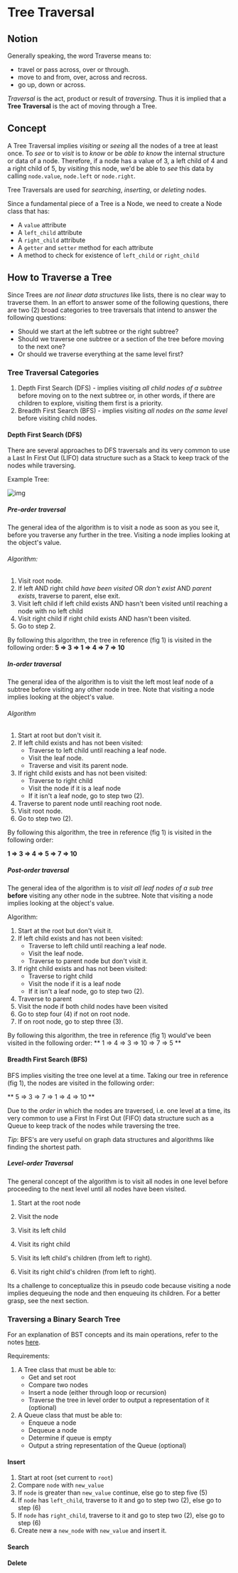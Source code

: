 # Tree Traversal

## Notion

Generally speaking, the word Traverse means to:

* travel or pass across, over or through.
* move to and from, over, across and recross.
* go up, down or across.

*Traversal* is the act, product or result of *traversing*. Thus it is implied that a **Tree Traversal** is the act of moving through a Tree.

## Concept

A Tree Traversal implies *visiting* or *seeing* all the nodes of a tree at least once. To *see* or to *visit* is to *know* or be *able to know* the internal structure or data of a node. Therefore, if a node has a value of 3, a left child of 4 and a right child of 5, by *visiting* this node, we'd be able to *see* this data by calling `node.value`, `node.left` or `node.right`.

Tree Traversals are used for *searching*, *inserting*, or *deleting* nodes.

Since a fundamental piece of a Tree is a Node, we need to create a Node class that has:

* A `value` attribute
* A `left_child` attribute
* A `right_child` attribute
* A `getter` and `setter` method for each attribute
* A method to check for existence of `left_child` or `right_child`

## How to Traverse a Tree

Since Trees are *not linear data structures* like lists, there is no clear way to traverse them.  In an effort to answer some of the following questions, there are two (2) broad categories to tree traversals that intend to answer the following questions:

* Should we start at the left subtree or the right subtree? 
* Should we traverse one subtree or a section of the tree before moving to the next one? 
* Or should we traverse everything at the same level first?

### Tree Traversal Categories

1. Depth First Search (DFS) - implies visiting *all child nodes of a subtree* before moving on to the next subtree or, in other words, if there are children to explore, visiting them first is a priority.
2. Breadth First Search (BFS) - implies visiting *all nodes on the same level* before visiting child nodes. 

#### Depth First Search (DFS)

There are several approaches to DFS traversals and its very common to use a Last In First Out (LIFO) data structure such as a Stack to keep track of the nodes while traversing.

Example Tree:

 ![img](https://proxy.duckduckgo.com/iu/?u=https%3A%2F%2Ftse2.mm.bing.net%2Fth%3Fid%3DOIP.dEwNCti2QP7slYUr7E59KgHaGL%26pid%3DApi&f=1)

##### Pre-order traversal

The general idea of the algorithm is to visit a node as soon as you see it, before you traverse any further in the tree.  Visiting a node implies looking at the object's value.

###### Algorithm: 

1. Visit root node.
2. If left AND right child *have been visited* OR *don't exist* AND *parent exists*, traverse to parent, else exit.
3. Visit left child if left child exists AND hasn't been visited until reaching a node with no left child
4. Visit right child if right child exists AND hasn't been visited.
5. Go to step 2.

By following this algorithm, the tree in reference (fig 1) is visited in the following order: **5 => 3 => 1 => 4 => 7 => 10**

##### In-order traversal

The general idea of the algorithm is to visit the left most leaf node of a subtree before visiting any other node in tree. Note that visiting a node implies looking at the object's value. 

###### Algorithm

1. Start at root but don't visit it.
2. If left child exists and has not been visited:
	* Traverse to left child until reaching a leaf node.
	* Visit the leaf node.
	* Traverse and visit its parent node.
3. If right child exists and has not been visited:
	* Traverse to right child 
	* Visit the node if it is a leaf node
	* If it isn't a leaf node, go to step two (2).
4. Traverse to parent node until reaching root node.
5. Visit root node.
6. Go to step two (2).

By following this algorithm, the tree in reference (fig 1) is visited in the following order: 

**1 => 3 => 4 => 5 => 7 => 10**

##### Post-order traversal

The general idea of the algorithm is to *visit all leaf nodes of a sub tree* **before** visiting any other node in the subtree. Note that visiting a node implies looking at the object's value.

Algorithm:

1. Start at the root but don't visit it.
2. If left child exists and has not been visited:
	* Traverse to left child until reaching a leaf node.
	* Visit the leaf node.
	* Traverse to parent node but don't visit it.
3. If right child exists and has not been visited:
	* Traverse to right child 
	* Visit the node if it is a leaf node
	* If it isn't a leaf node, go to step two (2).
4. Traverse to parent
5. Visit the node if both child nodes have been visited
6. Go to step four (4) if not on root node.
7. If on root node, go to step three (3).

 By following this algorithm, the tree in reference (fig 1) would've been visited in the following order: ** 1 => 4 => 3 => 10 => 7 => 5 **

#### Breadth First Search (BFS)

BFS implies visiting the tree one level at a time. Taking our tree in reference (fig 1), the nodes are visited in the following order:

** 5 => 3 => 7 => 1 => 4 => 10 **

Due to the *order* in which the nodes are traversed, i.e. one level at a time, its very common to use a First In First Out (FIFO) data structure such as a Queue to keep track of the nodes while traversing the tree.

*Tip*: BFS's are very useful on graph data structures and algorithms like finding the shortest path.

##### Level-order Traversal

The general concept of the algorithm is to visit all nodes in one level before proceeding to the next level until all nodes have been visited.

1. Start at the root node

2. Visit the node

3. Visit its left child

4. Visit its right child

5. Visit its left child's children (from left to right).

6. Visit its right child's children (from left to right).

Its a challenge to conceptualize this in pseudo code because visiting a node implies dequeuing the node and then enqueuing its children. For a better grasp, see the next section.

### Traversing a Binary Search Tree

For an explanation of BST concepts and its main operations, refer to the notes [here](https://github.com/adriaanbd/data-structures-and-algorithms/blob/development/Notes/Trees/binary_search_tree.md).

Requirements:

1. A Tree class that must be able to:
	* Get and set root
	* Compare two nodes
	* Insert a node (either through loop or recursion)
	* Traverse the tree in level order to output a representation of it (optional)
2. A Queue class that must be able to:
	* Enqueue a node
	* Dequeue a node
	* Determine if queue is empty
	* Output a string representation of the Queue (optional)

#### Insert

1. Start at root (set current to `root`)
2. Compare `node` with `new_value`
3. If `node` is greater than `new_value` continue, else go to step five (5)
4. If `node` has `left_child`, traverse to it and go to step two (2), else go to step (6)
5. If `node` has `right_child`, traverse to it and go to step two (2), else go to step (6)
6. Create new a `new_node` with `new_value` and insert it.

#### Search

#### Delete

